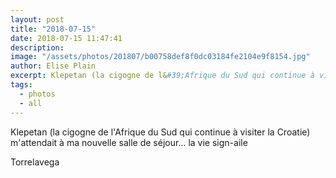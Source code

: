 ```yaml
---
layout: post
title: "2018-07-15"
date: 2018-07-15 11:47:41
description: 
image: "/assets/photos/201807/b00758def8f0dc03184fe2104e9f8154.jpg"
author: Elise Plain
excerpt: Klepetan (la cigogne de l&#39;Afrique du Sud qui continue à visiter la Croatie) m&#39;attendait à ma nouvelle salle de séjour... la vie sign-aile
tags: 
  - photos
  - all
---
```


Klepetan (la cigogne de l&#39;Afrique du Sud qui continue à visiter la Croatie) m&#39;attendait à ma nouvelle salle de séjour... la vie sign-aile
<p></p>
Torrelavega